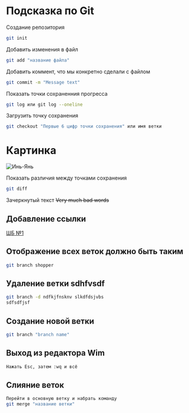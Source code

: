 # Подсказка по Git

Создание репозитория
```sh
git init
```

Добавить изменения в файл
```sh
git add "название файла"
```

Добавить коммент, что мы конкретно сделали с файлом
```sh
git commit -m "Message text"
```

Показать точки сохраненния прогресса
```sh
git log или git log --oneline
```

Загрузить точку сохранения
```sh
git checkout "Первые 6 цифр точки сохранения" или имя ветки
```
# Картинка

![Инь-Янь](inei.JPG)

Показать различия между точками сохранения
```sh
git diff
```
Зачеркнутый текст ~~Very much bad words~~

## Добавление ссылки

[ШБ №1](http://www.puncherschool.ru/ "бокс детишкам")

## Отображение всех веток должно быть таким 
```sh
git branch shopper
```

## Удаление ветки sdhfvsdf
```sh
git branch -d ndfkjfnsknv slkdfdsjvbs
sdfsdfjsf
```

## Создание новой ветки
```sh
git branch "branch name"
```

## Выход из редактора Wim
```sh
Нажать Esc, затем :wq и всё
```

## Слияние веток 
```sh
Перейти в основную ветку и набрать команду 
git merge "название ветки"
```

